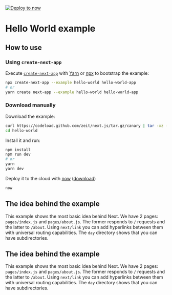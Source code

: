 [![Deploy to now](https://deploy.now.sh/static/button.svg)](https://deploy.now.sh/?repo=https://github.com/zeit/next.js/tree/master/examples/hello-world)

# Hello World example

## How to use

### Using `create-next-app`

Execute [`create-next-app`](https://github.com/segmentio/create-next-app) with [Yarn](https://yarnpkg.com/lang/en/docs/cli/create/) or [npx](https://github.com/zkat/npx#readme) to bootstrap the example:

```bash
npx create-next-app --example hello-world hello-world-app
# or
yarn create next-app --example hello-world hello-world-app
```

### Download manually

Download the example:

```bash
curl https://codeload.github.com/zeit/next.js/tar.gz/canary | tar -xz --strip=2 next.js-canary/examples/hello-world
cd hello-world
```

Install it and run:

```bash
npm install
npm run dev
# or
yarn
yarn dev
```

Deploy it to the cloud with [now](https://zeit.co/now) ([download](https://zeit.co/download))

```bash
now
```

## The idea behind the example

This example shows the most basic idea behind Next. We have 2 pages: `pages/index.js` and `pages/about.js`. The former responds to `/` requests and the latter to `/about`. Using `next/link` you can add hyperlinks between them with universal routing capabilities. The `day` directory shows that you can have subdirectories.

## The idea behind the example

This example shows the most basic idea behind Next. We have 2 pages: `pages/index.js` and `pages/about.js`. The former responds to `/` requests and the latter to `/about`. Using `next/link` you can add hyperlinks between them with universal routing capabilities. The `day` directory shows that you can have subdirectories.
